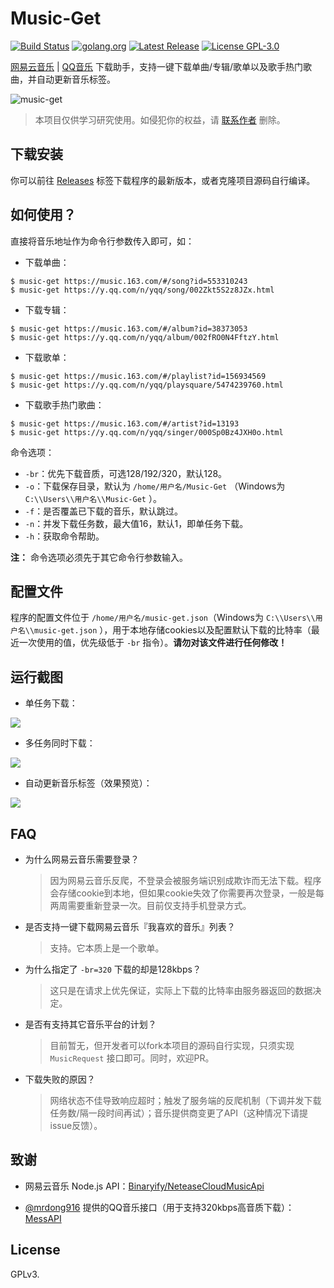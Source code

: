 # Music-Get

[![Build Status](https://travis-ci.org/winterssy/music-get.svg?branch=master)](https://travis-ci.org/winterssy/music-get)
[![golang.org](https://img.shields.io/badge/golang-1.12-blue.svg)](https://golang.org)
[![Latest Release](https://img.shields.io/github/release/winterssy/music-get.svg)](https://github.com/winterssy/music-get/releases)
[![License GPL-3.0](https://img.shields.io/github/license/winterssy/music-get.svg)](/LICENSE)

[网易云音乐](https://music.163.com) | [QQ音乐](https://y.qq.com) 下载助手，支持一键下载单曲/专辑/歌单以及歌手热门歌曲，并自动更新音乐标签。

![music-get](/screenshots/music-get.gif)

>本项目仅供学习研究使用。如侵犯你的权益，请 [联系作者](mailto:winterssy@foxmail.com) 删除。

## 下载安装

你可以前往 [Releases](https://github.com/winterssy/music-get/releases) 标签下载程序的最新版本，或者克隆项目源码自行编译。

## 如何使用？

直接将音乐地址作为命令行参数传入即可，如：

- 下载单曲：
```
$ music-get https://music.163.com/#/song?id=553310243
$ music-get https://y.qq.com/n/yqq/song/002Zkt5S2z8JZx.html
```

- 下载专辑：
```
$ music-get https://music.163.com/#/album?id=38373053
$ music-get https://y.qq.com/n/yqq/album/002fRO0N4FftzY.html
```

- 下载歌单：
```
$ music-get https://music.163.com/#/playlist?id=156934569
$ music-get https://y.qq.com/n/yqq/playsquare/5474239760.html
```

- 下载歌手热门歌曲：
```
$ music-get https://music.163.com/#/artist?id=13193
$ music-get https://y.qq.com/n/yqq/singer/000Sp0Bz4JXH0o.html
```

命令选项：
- `-br`：优先下载音质，可选128/192/320，默认128。
- `-o`：下载保存目录，默认为 `/home/用户名/Music-Get`  （Windows为 `C:\\Users\\用户名\\Music-Get` ）。
- `-f`：是否覆盖已下载的音乐，默认跳过。
- `-n`：并发下载任务数，最大值16，默认1，即单任务下载。
- `-h`：获取命令帮助。

**注：** 命令选项必须先于其它命令行参数输入。

## 配置文件

程序的配置文件位于 `/home/用户名/music-get.json`（Windows为 `C:\\Users\\用户名\\music-get.json` ），用于本地存储cookies以及配置默认下载的比特率（最近一次使用的值，优先级低于 `-br` 指令）。**请勿对该文件进行任何修改！**

## 运行截图

- 单任务下载：

![](/screenshots/single-download.png)

- 多任务同时下载：

![](/screenshots/concurrent-download.png)

- 自动更新音乐标签（效果预览）：

![](/screenshots/tag-updated.png)

## FAQ

- 为什么网易云音乐需要登录？

  > 因为网易云音乐反爬，不登录会被服务端识别成欺诈而无法下载。程序会存储cookie到本地，但如果cookie失效了你需要再次登录，一般是每两周需要重新登录一次。目前仅支持手机登录方式。

- 是否支持一键下载网易云音乐『我喜欢的音乐』列表？

  > 支持。它本质上是一个歌单。

- 为什么指定了 `-br=320` 下载的却是128kbps？

  > 这只是在请求上优先保证，实际上下载的比特率由服务器返回的数据决定。

- 是否有支持其它音乐平台的计划？

  > 目前暂无，但开发者可以fork本项目的源码自行实现，只须实现 `MusicRequest` 接口即可。同时，欢迎PR。

- 下载失败的原因？

  > 网络状态不佳导致响应超时；触发了服务端的反爬机制（下调并发下载任务数/隔一段时间再试）；音乐提供商变更了API（这种情况下请提issue反馈）。

## 致谢

- 网易云音乐 Node.js API：[Binaryify/NeteaseCloudMusicApi](https://github.com/Binaryify/NeteaseCloudMusicApi)

- [@mrdong916](https://github.com/mrdong916) 提供的QQ音乐接口（用于支持320kbps高音质下载）：[MessAPI](https://mrdong916.github.io/mess-api-doc/)

## License

GPLv3.

